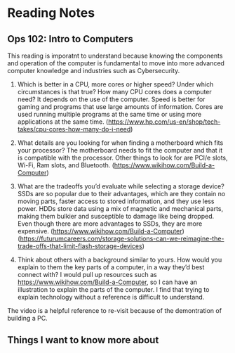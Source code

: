 # Reading Notes

## Ops 102: Intro to Computers

This reading is imporatnt to understand because knowing the components and operation of the computer is fundamental to move into more advanced computer knowledge and industries such as Cybersecurity. 

1.	Which is better in a CPU, more cores or higher speed? Under which circumstances is that true? How many CPU cores does a computer need? It depends on the use of the computer. Speed is better for gaming and programs that use large amounts of information. Cores are used running multiple programs at the same time or using more applications at the same time.
(https://www.hp.com/us-en/shop/tech-takes/cpu-cores-how-many-do-i-need)

2.	What details are you looking for when finding a motherboard which fits your processor?
The motherboard needs to fit the computer and that it is compatible with the processor. Other things to look for are PCI/e slots, Wi-Fi, Ram slots, and Bluetooth.
(https://www.wikihow.com/Build-a-Computer) 

3.	What are the tradeoffs you’d evaluate while selecting a storage device?
SSDs are so popular due to their advantages, which are they contain no moving parts, faster access to stored information, and they use less power. HDDs store data using a mix of magnetic and mechanical parts, making them bulkier and susceptible to damage like being dropped. Even though there are more advantages to SSDs, they are more expensive.
(https://www.wikihow.com/Build-a-Computer)
(https://futurumcareers.com/storage-solutions-can-we-reimagine-the-trade-offs-that-limit-flash-storage-devices)

4.	Think about others with a background similar to yours. How would you explain to them the key parts of a computer, in a way they’d best connect with?
	I would pull up resources such as https://www.wikihow.com/Build-a-Computer, so I can have an illustration to explain the parts of the computer. I find that trying to explain technology without a reference is difficult to understand.

The video is a helpful reference to re-visit because of the demontration of building a PC.

## Things I want to know more about
